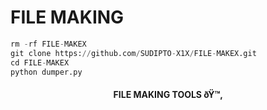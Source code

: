 # FILE MAKING 
```python
rm -rf FILE-MAKEX
git clone https://github.com/SUDIPTO-X1X/FILE-MAKEX.git
cd FILE-MAKEX
python dumper.py
```

<h4 align="center">FILE MAKING  TOOLS  ðŸ™‚</h4>

###
